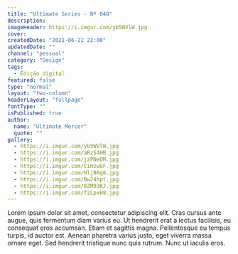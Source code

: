 ```yaml
---
title: "Ultimate Series - Nº 048"
description:
imageHeader: https://i.imgur.com/yb5WVlW.jpg
cover:
createdDate: "2021-06-22 22:00"
updatedDate: ""
channel: "pessoal"
category: "Design"
tags:
  - Edição digital
featured: false
type: "normal"
layout: "two-column"
headerLayout: "fullpage"
fontType: ""
isPublished: true
author:
  name: "Ultimate Mercer"
  quote: ""
gallery:
  - https://i.imgur.com/yb5WVlW.jpg
  - https://i.imgur.com/aRzS4HB.jpg
  - https://i.imgur.com/jzPNeDM.jpg
  - https://i.imgur.com/CiHzwUF.jpg
  - https://i.imgur.com/HljB6g8.jpg
  - https://i.imgur.com/Bw24hpt.jpg
  - https://i.imgur.com/0ZM93KJ.jpg
  - https://i.imgur.com/f2LpxH8.jpg
---
```


Lorem ipsum dolor sit amet, consectetur adipiscing elit. Cras cursus ante augue, quis fermentum diam varius eu. Ut hendrerit erat a lectus facilisis, eu consequat eros accumsan. Etiam et sagittis magna. Pellentesque eu tempus turpis, id auctor est. Aenean pharetra varius justo, eget viverra massa ornare eget. Sed hendrerit tristique nunc quis rutrum. Nunc ut iaculis eros.
